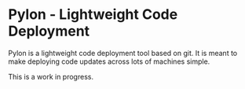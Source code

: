 Pylon - Lightweight Code Deployment
===================

Pylon is a lightweight code deployment tool based on git. It is meant to make
deploying code updates across lots of machines simple.

This is a work in progress.
